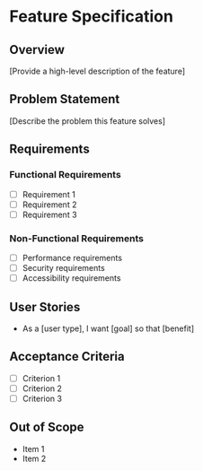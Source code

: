 # Feature Specification

## Overview
[Provide a high-level description of the feature]

## Problem Statement
[Describe the problem this feature solves]

## Requirements

### Functional Requirements
- [ ] Requirement 1
- [ ] Requirement 2
- [ ] Requirement 3

### Non-Functional Requirements
- [ ] Performance requirements
- [ ] Security requirements
- [ ] Accessibility requirements

## User Stories
- As a [user type], I want [goal] so that [benefit]

## Acceptance Criteria
- [ ] Criterion 1
- [ ] Criterion 2
- [ ] Criterion 3

## Out of Scope
- Item 1
- Item 2
